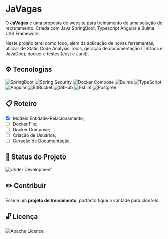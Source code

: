 # JaVagas

O **JaVagas** é uma proposta de website para treinamento de uma solução de recrutamento. Criada com Java SpringBoot, Typescript Angular e Bulma CSS Framework.

Neste projeto terei como foco, alem da aplicação de novas ferramentas, utilizar de Static Code Analysis Tools, geração de documentação (TSDocs e JavaDoc), docker e testes (Jest e Junit).

## ⚙️ Tecnologias
![SpringBoot](https://img.shields.io/badge/Spring_Boot-6DB33F?style=for-the-badge&logo=spring-boot&logoColor=white)
![Spring Security](https://img.shields.io/badge/Spring_Security-6DB33F?style=for-the-badge&logo=Spring-Security&logoColor=white)
![Docker Compose](https://img.shields.io/badge/Docker%20Compose-2496ED?style=for-the-badge&logo=docker&logoColor=white)
![Bulma](https://img.shields.io/badge/Bulma-00D1B2?style=for-the-badge&logo=Bulma&logoColor=white)
![TypeScript](https://img.shields.io/badge/TypeScript-007ACC?style=for-the-badge&logo=typescript&logoColor=white)
![Angular](https://img.shields.io/badge/Angular-DD0031?style=for-the-badge&logo=angular&logoColor=white)
![BitBucket](https://img.shields.io/badge/Bitbucket-0747a6?style=for-the-badge&logo=bitbucket&logoColor=white)
![GitHub](https://img.shields.io/badge/GitHub-100000?style=for-the-badge&logo=github&logoColor=white)
![EsLint](https://img.shields.io/badge/eslint-3A33D1?style=for-the-badge&logo=eslint&logoColor=white)
![Postgree](https://img.shields.io/badge/PostgreSQL-316192?style=for-the-badge&logo=postgresql&logoColor=white)

## 📋 Roteiro

- [x] Modelo Entidade-Relacionamento;
- [ ] Docker File;
- [ ] Docker Compose;
- [ ] Criação de Usuários;
- [ ] Geração de Documentação.

## 🔔 Status do Projeto

![Under Development](https://img.shields.io/badge/Em%20Desenvolvimento-white?style=for-the-badge)

## ✏️ Contribuir

Esse é um **projeto de treinamento**, portanto fique a vontade para cloná-lo.

## 🔓 Licença

![Apache Licence](https://img.shields.io/badge/Apache--2.0-green?style=for-the-badge)
